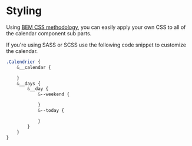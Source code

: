 # Styling

Using [BEM CSS methodology](https://getbem.com/introduction/), you can easily apply your own CSS to all of the calendar component sub parts.

If you're using SASS or SCSS use the following code snippet to customize the calendar.

```scss
.Calendrier {
    &__calendar {

    }
    &__days {
        &__day {
            &--weekend {

            }
            &--today {

            }
        }
    }
}
```
